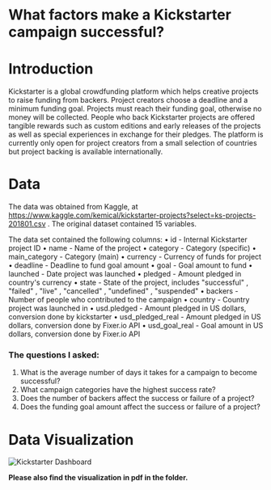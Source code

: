 # What factors make a Kickstarter campaign successful?

# Introduction

Kickstarter is a global crowdfunding platform which helps creative projects to raise funding from backers. Project creators choose a deadline and a minimum funding goal. Projects must reach their funding goal, otherwise no money will be collected. People who back Kickstarter projects are offered tangible rewards such as custom editions and early releases of the projects as well as special experiences in exchange for their pledges. The platform is currently only open for project creators from a small selection of countries but project backing is available internationally.

# Data
The data was obtained from Kaggle, at https://www.kaggle.com/kemical/kickstarter-projects?select=ks-projects-201801.csv . The original dataset contained 15 variables.

The data set contained the following columns:
•	id - Internal Kickstarter project ID
•	name - Name of the project
•	category - Category (specific)
•	main_category - Category (main)
•	currency - Currency of funds for project
•	deadline - Deadline to fund goal amount
•	goal - Goal amount to fund
•	launched - Date project was launched
•	pledged - Amount pledged in country's currency
•	state - State of the project, includes "successful" , "failed" , "live" , "cancelled" , "undefined" , "suspended"
•	backers - Number of people who contributed to the campaign
•	country - Country project was launched in
•	usd.pledged - Amount pledged in US dollars, conversion done by kickstarter
•	usd_pledged_real - Amount pledged in US dollars, conversion done by Fixer.io API
•	usd_goal_real - Goal amount in US dollars, conversion done by Fixer.io API

### The questions I asked:

1.	What is the average number of days it takes for a campaign to become successful?
2.	What campaign categories have the highest success rate?
3.	Does the number of backers affect the success or failure of a project?
4.	Does the funding goal amount affect the success or failure of a project?

# Data Visualization

![Kickstarter Dashboard](https://user-images.githubusercontent.com/92667306/140593458-9cff3657-8a6c-4d3f-b2bb-06d63bea764b.jpg)


**Please also find the visualization in pdf in the folder.**



